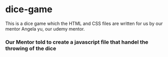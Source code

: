 # dice-game
This is a dice game which the HTML and CSS files are written for us by our mentor Angela yu, our udemy mentor.

### Our Mentor told to create a javascript file that handel the throwing of the dice
